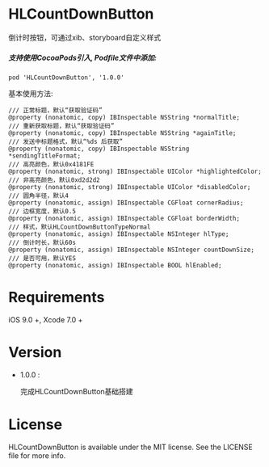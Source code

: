 # HLCountDownButton
倒计时按钮，可通过xib、storyboard自定义样式

##### 支持使用CocoaPods引入, Podfile文件中添加:

``` objc
pod 'HLCountDownButton', '1.0.0'
```

基本使用方法:<p>

``` objc
/// 正常标题，默认“获取验证码”
@property (nonatomic, copy) IBInspectable NSString *normalTitle;
/// 重新获取标题，默认“获取验证码”
@property (nonatomic, copy) IBInspectable NSString *againTitle;
/// 发送中标题格式，默认“%ds 后获取”
@property (nonatomic, copy) IBInspectable NSString *sendingTitleFormat;
/// 高亮颜色，默认0x4181FE
@property (nonatomic, strong) IBInspectable UIColor *highlightedColor;
/// 非高亮颜色，默认0xd2d2d2
@property (nonatomic, strong) IBInspectable UIColor *disabledColor;
/// 圆角半径，默认4
@property (nonatomic, assign) IBInspectable CGFloat cornerRadius;
/// 边框宽度，默认0.5
@property (nonatomic, assign) IBInspectable CGFloat borderWidth;
/// 样式，默认HLCountDownButtonTypeNormal
@property (nonatomic, assign) IBInspectable NSInteger hlType;
/// 倒计时长，默认60s
@property (nonatomic, assign) IBInspectable NSInteger countDownSize;
/// 是否可用，默认YES
@property (nonatomic, assign) IBInspectable BOOL hlEnabled;
```

# Requirements

iOS 9.0 +, Xcode 7.0 +

# Version
    
* 1.0.0 :

  完成HLCountDownButton基础搭建

# License
HLCountDownButton is available under the MIT license. See the LICENSE file for more info.
